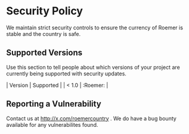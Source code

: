 # Security Policy
We maintain strict security controls to ensure the currency of Roemer is stable and the country is safe.
## Supported Versions

Use this section to tell people about which versions of your project are
currently being supported with security updates.

| Version | Supported          |
| < 1.0   | :Roemer:                |

## Reporting a Vulnerability

Contact us at http://x.com/roemercountry . We do have a bug bounty available for any vulnerabilites found. 
